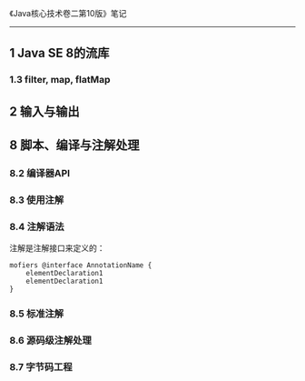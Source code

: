 《Java核心技术卷二第10版》笔记

----------------

## 1 Java SE 8的流库



### 1.3 filter, map, flatMap



## 2 输入与输出



## 8 脚本、编译与注解处理





### 8.2 编译器API



### 8.3 使用注解



### 8.4 注解语法

注解是注解接口来定义的：

```
mofiers @interface AnnotationName {
	elementDeclaration1
	elementDeclaration1
}
```

### 

### 8.5 标准注解



### 8.6 源码级注解处理



### 8.7 字节码工程